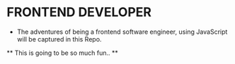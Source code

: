 # FRONTEND DEVELOPER

- The adventures of being a frontend software engineer, using JavaScript will be captured in this Repo.

** This is going to be so much fun.. ** 